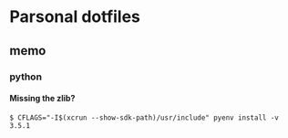 # Parsonal dotfiles

## memo

### python

#### Missing the zlib?

```
$ CFLAGS="-I$(xcrun --show-sdk-path)/usr/include" pyenv install -v 3.5.1
```
